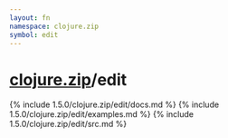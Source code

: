 ```yaml
---
layout: fn
namespace: clojure.zip
symbol: edit
---
```


# [clojure.zip](../)/edit

{% include 1.5.0/clojure.zip/edit/docs.md %}
{% include 1.5.0/clojure.zip/edit/examples.md %}
{% include 1.5.0/clojure.zip/edit/src.md %}

